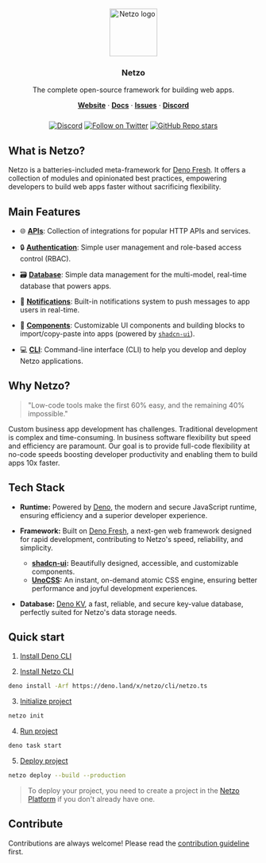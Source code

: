 <div align="center" style="padding-top: 12px;">
  <a href="https://netzo.io" target="_blank">
    <img style="background: transparent; height: 96px;" src="https://netzo.io/logos/netzo-symbol-light.svg" alt="Netzo logo" />
  </a>
</div>

<h3 align="center">Netzo</h3>

<p align="center">
  The complete open-source framework for building web apps.
</p>

<p align="center">
  <a href="https://netzo.io"><strong>Website</strong></a> ·
  <a href="https://netzo.io/docs"><strong>Docs</strong></a> ·
  <a href="https://github.com/netzo/netzo/issues"><strong>Issues</strong></a> ·
  <a href="https://discord.gg/tbDUpRQCTk"><strong>Discord</strong></a>
</p>

<div align="center" style="margin-top: 24px;">

[![Discord](https://discord.com/api/guilds/1069584352415068251/widget.png)](https://discord.gg/tbDUpRQCTk)
[![Follow on Twitter](https://img.shields.io/twitter/follow/netzoio.svg?label=follow+netzoio)](https://twitter.com/netzoio)
[![GitHub Repo stars](https://img.shields.io/github/stars/netzo/netzo?style=social)](https://github.com/netzo/netzo)

</div>

## What is Netzo?

Netzo is a batteries-included meta-framework for
[Deno Fresh](https://fresh.deno.dev/). It offers a collection of modules and
opinionated best practices, empowering developers to build web apps faster
without sacrificing flexibility.

## Main Features

- 🌐 [**APIs**](/docs/modules/apis): Collection of integrations for popular HTTP
  APIs and services.

- 🔒 [**Authentication**](/docs/modules/authentication): Simple user management
  and role-based access control (RBAC).

- 🗃️ [**Database**](/docs/modules/database): Simple data management for the
  multi-model, real-time database that powers apps.

- 🔔 [**Notifications**](/docs/modules/notifications): Built-in notifications
  system to push messages to app users in real-time.

- 🧩 [**Components**](/docs/modules/components): Customizable UI components and
  building blocks to import/copy-paste into apps (powered by
  [`shadcn-ui`](https://ui.shadcn.com/)).

- 💻 [**CLI**](/docs/cli): Command-line interface (CLI) to help you develop and
  deploy Netzo applications.

## Why Netzo?

> "Low-code tools make the first 60% easy, and the remaining 40% impossible."

Custom business app development has challenges. Traditional development is
complex and time-consuming. In business software flexibility but speed and
efficiency are paramount. Our goal is to provide full-code flexibility at
no-code speeds boosting developer productivity and enabling them to build apps
10x faster.

## Tech Stack

- **Runtime:** Powered by [Deno](https://deno.com), the modern and secure
  JavaScript runtime, ensuring efficiency and a superior developer experience.

- **Framework:** Built on [Deno Fresh](https://fresh.deno.dev/), a next-gen web
  framework designed for rapid development, contributing to Netzo's speed,
  reliability, and simplicity.

  - **[shadcn-ui](https://ui.shadcn.com/):** Beautifully designed, accessible,
    and customizable components.
  - **[UnoCSS](https://unocss.dev/):** An instant, on-demand atomic CSS engine,
    ensuring better performance and joyful development experiences.

- **Database:** [Deno KV](https://deno.com/kv), a fast, reliable, and secure
  key-value database, perfectly suited for Netzo's data storage needs.

## Quick start

1. [Install Deno CLI](https://docs.deno.com/runtime/manual/getting_started/installation)

2. [Install Netzo CLI](https://netzo.io/docs/get-started/installation)

```bash
deno install -Arf https://deno.land/x/netzo/cli/netzo.ts
```

3. [Initialize project](https://netzo.io/docs/get-started/initialize-project)

```bash
netzo init
```

4. [Run project](https://netzo.io/docs/get-started/run-project)

```bash
deno task start
```

5. [Deploy project](https://netzo.io/docs/get-started/deploy-project)

```bash
netzo deploy --build --production
```

> To deploy your project, you need to create a project in the
> [Netzo Platform](https://app.netzo.io) if you don't already have one.

## Contribute

Contributions are always welcome! Please read the
[contribution guideline](https://github.com/netzo/netzo/blob/main/contributing.md)
first.
